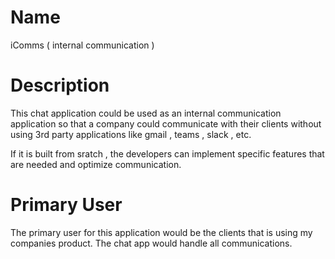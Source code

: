 # Name

iComms ( internal communication )

# Description

This chat application could be used as an internal communication application so that a company could communicate with their clients without using 3rd party applications like gmail , teams , slack , etc. 

If it is built from sratch , the developers can implement specific features that are needed and optimize communication.

# Primary User

The primary user for this application would be the clients that is using my companies product. The chat app would handle all communications.